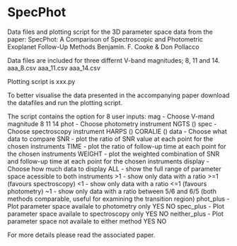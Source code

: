 # SpecPhot

Data files and plotting script for the 3D parameter space data from the paper:
SpecPhot: A Comparison of Spectroscopic and Photometric Exoplanet Follow-Up Methods
Benjamin. F. Cooke & Don Pollacco

Data files are included for three differnt V-band magnitudes; 8, 11 and 14.
aaa_8.csv
aaa_11.csv
aaa_14.csv

Plotting script is xxx.py

To better visualise the data presented in the accompanying paper download the datafiles and run the plotting script.

The script contains the option for 8 user inputs:
mag - Choose V-mand magnitude
      8
      11
      14
phot - Choose photometry instrument
      NGTS ()
spec - Choose spectroscopy instrument
      HARPS ()
      CORALIE ()
data - Choose what data to compare
      SNR - plot the ratio of SNR value at each point for the chosen instruments
      TIME - plot the ratio of follow-up time at each point for the chosen instruments
      WEIGHT - plot the weighted combination of SNR and follow-up time at each point for the chosen instruments
display - Choose how much data to display
      ALL - show the full range of parameter space acessible to both instruments
      >1 - show only data with a ratio >=1 (favours spectroscopy)
      <1 - show only data with a ratio <=1 (favours photometry)
      ~1 - show only data with a ratio between 5/6 and 6/5 (both methods comparable, useful for examining the transition region)
phot_plus - Plot parameter space availale to photometry only
      YES
      NO
spec_plus - Plot parameter space availale to spectroscopy only
      YES
      NO
neither_plus - Plot parameter space not availale to either method
      YES
      NO

For more details please read the associated paper.
